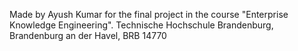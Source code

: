Made by Ayush Kumar for the final project in the course "Enterprise Knowledge Engineering". 
Technische Hochschule Brandenburg, Brandenburg an der Havel, BRB 14770
